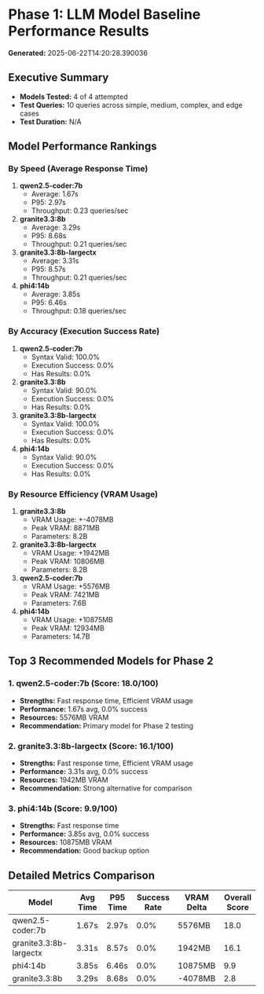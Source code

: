 # Phase 1: LLM Model Baseline Performance Results

**Generated:** 2025-06-22T14:20:28.390036

## Executive Summary

- **Models Tested:** 4 of 4 attempted
- **Test Queries:** 10 queries across simple, medium, complex, and edge cases
- **Test Duration:** N/A

## Model Performance Rankings

### By Speed (Average Response Time)

1. **qwen2.5-coder:7b**
   - Average: 1.67s
   - P95: 2.97s
   - Throughput: 0.23 queries/sec
2. **granite3.3:8b**
   - Average: 3.29s
   - P95: 8.68s
   - Throughput: 0.21 queries/sec
3. **granite3.3:8b-largectx**
   - Average: 3.31s
   - P95: 8.57s
   - Throughput: 0.21 queries/sec
4. **phi4:14b**
   - Average: 3.85s
   - P95: 6.46s
   - Throughput: 0.18 queries/sec

### By Accuracy (Execution Success Rate)

1. **qwen2.5-coder:7b**
   - Syntax Valid: 100.0%
   - Execution Success: 0.0%
   - Has Results: 0.0%
2. **granite3.3:8b**
   - Syntax Valid: 90.0%
   - Execution Success: 0.0%
   - Has Results: 0.0%
3. **granite3.3:8b-largectx**
   - Syntax Valid: 100.0%
   - Execution Success: 0.0%
   - Has Results: 0.0%
4. **phi4:14b**
   - Syntax Valid: 90.0%
   - Execution Success: 0.0%
   - Has Results: 0.0%

### By Resource Efficiency (VRAM Usage)

1. **granite3.3:8b**
   - VRAM Usage: +-4078MB
   - Peak VRAM: 8871MB
   - Parameters: 8.2B
2. **granite3.3:8b-largectx**
   - VRAM Usage: +1942MB
   - Peak VRAM: 10806MB
   - Parameters: 8.2B
3. **qwen2.5-coder:7b**
   - VRAM Usage: +5576MB
   - Peak VRAM: 7421MB
   - Parameters: 7.6B
4. **phi4:14b**
   - VRAM Usage: +10875MB
   - Peak VRAM: 12934MB
   - Parameters: 14.7B

## Top 3 Recommended Models for Phase 2

### 1. qwen2.5-coder:7b (Score: 18.0/100)
- **Strengths:** Fast response time, Efficient VRAM usage
- **Performance:** 1.67s avg, 0.0% success
- **Resources:** 5576MB VRAM
- **Recommendation:** Primary model for Phase 2 testing
### 2. granite3.3:8b-largectx (Score: 16.1/100)
- **Strengths:** Fast response time, Efficient VRAM usage
- **Performance:** 3.31s avg, 0.0% success
- **Resources:** 1942MB VRAM
- **Recommendation:** Strong alternative for comparison
### 3. phi4:14b (Score: 9.9/100)
- **Strengths:** Fast response time
- **Performance:** 3.85s avg, 0.0% success
- **Resources:** 10875MB VRAM
- **Recommendation:** Good backup option

## Detailed Metrics Comparison

| Model | Avg Time | P95 Time | Success Rate | VRAM Delta | Overall Score |
|-------|----------|----------|--------------|------------|---------------|
| qwen2.5-coder:7b | 1.67s | 2.97s | 0.0% | 5576MB | 18.0 |
| granite3.3:8b-largectx | 3.31s | 8.57s | 0.0% | 1942MB | 16.1 |
| phi4:14b | 3.85s | 6.46s | 0.0% | 10875MB | 9.9 |
| granite3.3:8b | 3.29s | 8.68s | 0.0% | -4078MB | 2.8 |
